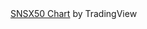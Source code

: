 <!-- TradingView Widget BEGIN -->
<div class="tradingview-widget-container">
  <div id="tradingview_e2038"></div>
  <div class="tradingview-widget-copyright"><a href="https://in.tradingview.com/symbols/BSE-SNSX50/" rel="noopener" target="_blank"><span class="blue-text">SNSX50 Chart</span></a> by TradingView</div>
  <script type="text/javascript" src="https://s3.tradingview.com/tv.js"></script>
  <script type="text/javascript">
  new TradingView.widget(
  {
  "autosize": true,
  "symbol": "BSE:SNSX50",
  "interval": "D",
  "timezone": "Asia/Kolkata",
  "theme": "light",
  "style": "1",
  "locale": "in",
  "toolbar_bg": "#f1f3f6",
  "enable_publishing": false,
  "allow_symbol_change": true,
  "container_id": "tradingview_e2038"
}
  );
  </script>
</div>
<!-- TradingView Widget END -->
